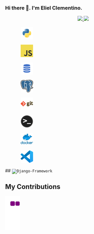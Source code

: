 <!--
- 🔭 I’m currently working on Buser
- 🌱 I’m currently learning ...
- 📫 How to reach me: ...
-->
### Hi there 👋. I'm Eliel Clementino.
<div align="center">
  <a href="https://github.com/ElielClementino">
    <img height="180em" src="https://github-readme-stats.vercel.app/api?username=ElielClementino&show_icons=true&theme=aura&include_all_commits=true&count_private=true"/>
    <img height="200em" src="https://github-readme-stats.vercel.app/api/top-langs/?username=ElielClementino&hide=Jupyter%20Notebook,Java,CSS,Jinja,Shell,Makefile,Mako&langs_count=5&layout=compact&theme=aura"/>
  </a>
</div>
 ##
<div style='display:inline-block'>
<code>
    <img align="center" height="40" alt="Python" src="https://raw.githubusercontent.com/github/explore/80688e429a7d4ef2fca1e82350fe8e3517d3494d/topics/python/python.png" />
</code>
<code>
    <img align="center" height="40" alt="Javascript" src="https://raw.githubusercontent.com/github/explore/80688e429a7d4ef2fca1e82350fe8e3517d3494d/topics/javascript/javascript.png" />
</code>
<code>
    <img align="center" height="40" alt="SQL" src="https://raw.githubusercontent.com/github/explore/80688e429a7d4ef2fca1e82350fe8e3517d3494d/topics/sql/sql.png" />
</code>
<code>
    <img align="center" height="40" alt="Postgres" src="https://raw.githubusercontent.com/github/explore/80688e429a7d4ef2fca1e82350fe8e3517d3494d/topics/postgresql/postgresql.png" />
</code>
<code>
    <img align="center" height="40" alt="Git" src="https://raw.githubusercontent.com/github/explore/80688e429a7d4ef2fca1e82350fe8e3517d3494d/topics/git/git.png" />
</code>
<code>
    <img align="center" height="40" alt="Bash" src="https://raw.githubusercontent.com/github/explore/80688e429a7d4ef2fca1e82350fe8e3517d3494d/topics/terminal/terminal.png" />
</code>
<code>
    <img align="center" height="40" alt="Docker" src="https://raw.githubusercontent.com/github/explore/80688e429a7d4ef2fca1e82350fe8e3517d3494d/topics/docker/docker.png" />
</code>
<code>
    <img align="center" height="40" alt="Visual Studio Code" src="https://raw.githubusercontent.com/github/explore/80688e429a7d4ef2fca1e82350fe8e3517d3494d/topics/visual-studio-code/visual-studio-code.png" />
</code>
<code>
<img align="center" height='40' alt='Django-Framework' src="https://img.shields.io/badge/Django-092E20?style=for-the-badge&logo=django&logoColor=green" >
</code>
</div>

## My Contributions
   ![snake gif](https://github.com/ElielClementino/ElielClementino/blob/output/github-contribution-grid-snake.gif)



